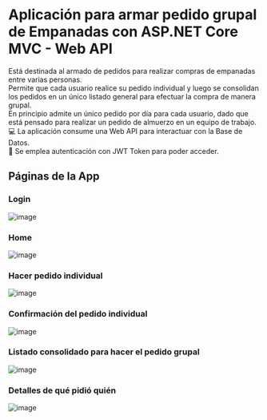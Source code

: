 # Aplicación para armar pedido grupal de Empanadas con ASP.NET Core MVC - Web API
Está destinada al armado de pedidos para realizar compras de empanadas entre varias personas. </br>
Permite que cada usuario realice su pedido individual y luego se consolidan los pedidos en un único listado general para efectuar la compra de manera grupal. </br>
En principio admite un único pedido por día para cada usuario, dado que está pensado para realizar un pedido de almuerzo en un equipo de trabajo.</br>
💻 La aplicación consume una Web API para interactuar con la Base de Datos.</br>
🔐 Se emplea autenticación con JWT Token para poder acceder.</br>

## Páginas de la App
### Login
![image](https://github.com/PintoDaniela/PedidoEmpanadas-ASP.NET_Core_MVC/assets/102257752/46826b21-4ae0-4601-941d-74d89fafc50b)

### Home
![image](https://github.com/PintoDaniela/PedidoEmpanadas-ASP.NET_Core_MVC/assets/102257752/e9609241-035b-41dc-89be-503b5a8f62cf)


### Hacer pedido individual
![image](https://github.com/PintoDaniela/PedidoEmpanadas-ASP.NET_Core_MVC/assets/102257752/dbe877f8-3e59-484a-a53d-da014b3daba5)


### Confirmación del pedido individual
![image](https://github.com/PintoDaniela/PedidoEmpanadas-ASP.NET_Core_MVC/assets/102257752/066c4f06-ad45-42af-a098-c873db1ef12f)


### Listado consolidado para hacer el pedido grupal
![image](https://github.com/PintoDaniela/PedidoEmpanadas-ASP.NET_Core_MVC/assets/102257752/f1f14b6e-f675-4495-9098-774b5c53af93)


### Detalles de qué pidió quién
![image](https://github.com/PintoDaniela/PedidoEmpanadas-ASP.NET_Core_MVC/assets/102257752/f01a1791-c77a-45c4-a3e8-0a062c39291b)
